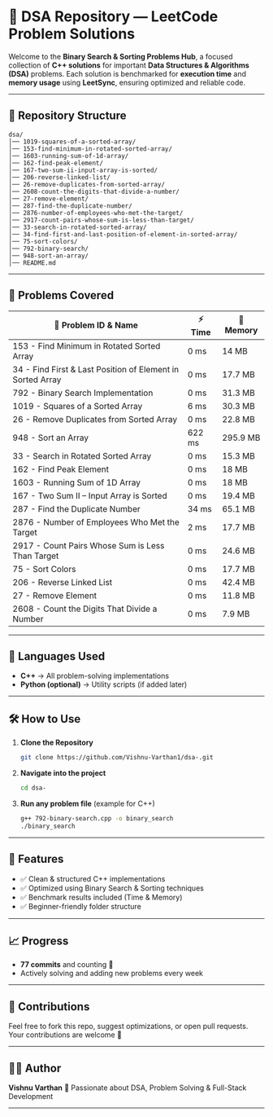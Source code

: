
# 🚀 DSA Repository — LeetCode Problem Solutions

Welcome to the **Binary Search & Sorting Problems Hub**, a focused collection of **C++ solutions** for important **Data Structures & Algorithms (DSA)** problems.
Each solution is benchmarked for **execution time** and **memory usage** using **LeetSync**, ensuring optimized and reliable code.

---

## 📂 Repository Structure

```
dsa/
│── 1019-squares-of-a-sorted-array/
│── 153-find-minimum-in-rotated-sorted-array/
│── 1603-running-sum-of-1d-array/
│── 162-find-peak-element/
│── 167-two-sum-ii-input-array-is-sorted/
│── 206-reverse-linked-list/
│── 26-remove-duplicates-from-sorted-array/
│── 2608-count-the-digits-that-divide-a-number/
│── 27-remove-element/
│── 287-find-the-duplicate-number/
│── 2876-number-of-employees-who-met-the-target/
│── 2917-count-pairs-whose-sum-is-less-than-target/
│── 33-search-in-rotated-sorted-array/
│── 34-find-first-and-last-position-of-element-in-sorted-array/
│── 75-sort-colors/
│── 792-binary-search/
│── 948-sort-an-array/
│── README.md
```

---

## 📘 Problems Covered

| 🔢 Problem ID & Name                                       | ⚡ Time | 💾 Memory |
| ---------------------------------------------------------- | ------ | --------- |
| 153 - Find Minimum in Rotated Sorted Array                 | 0 ms   | 14 MB     |
| 34 - Find First & Last Position of Element in Sorted Array | 0 ms   | 17.7 MB   |
| 792 - Binary Search Implementation                         | 0 ms   | 31.3 MB   |
| 1019 - Squares of a Sorted Array                           | 6 ms   | 30.3 MB   |
| 26 - Remove Duplicates from Sorted Array                   | 0 ms   | 22.8 MB   |
| 948 - Sort an Array                                        | 622 ms | 295.9 MB  |
| 33 - Search in Rotated Sorted Array                        | 0 ms   | 15.3 MB   |
| 162 - Find Peak Element                                    | 0 ms   | 18 MB     |
| 1603 - Running Sum of 1D Array                             | 0 ms   | 18 MB     |
| 167 - Two Sum II – Input Array is Sorted                   | 0 ms   | 19.4 MB   |
| 287 - Find the Duplicate Number                            | 34 ms  | 65.1 MB   |
| 2876 - Number of Employees Who Met the Target              | 2 ms   | 17.7 MB   |
| 2917 - Count Pairs Whose Sum is Less Than Target           | 0 ms   | 24.6 MB   |
| 75 - Sort Colors                                           | 0 ms   | 17.7 MB   |
| 206 - Reverse Linked List                                  | 0 ms   | 42.4 MB   |
| 27 - Remove Element                                        | 0 ms   | 11.8 MB   |
| 2608 - Count the Digits That Divide a Number               | 0 ms   | 7.9 MB    |

---

## 🧠 Languages Used

* **C++** → All problem-solving implementations
* **Python (optional)** → Utility scripts (if added later)

---

## 🛠 How to Use

1. **Clone the Repository**

   ```bash
   git clone https://github.com/Vishnu-Varthan1/dsa-.git
   ```

2. **Navigate into the project**

   ```bash
   cd dsa-
   ```

3. **Run any problem file** (example for C++)

   ```bash
   g++ 792-binary-search.cpp -o binary_search
   ./binary_search
   ```

---

## 🌟 Features

* ✅ Clean & structured C++ implementations
* ✅ Optimized using Binary Search & Sorting techniques
* ✅ Benchmark results included (Time & Memory)
* ✅ Beginner-friendly folder structure

---

## 📈 Progress

* **77 commits** and counting 🚀
* Actively solving and adding new problems every week

---

## 🤝 Contributions

Feel free to fork this repo, suggest optimizations, or open pull requests.
Your contributions are welcome 🙌

---

## 👨‍💻 Author

**Vishnu Varthan**
📌 Passionate about DSA, Problem Solving & Full-Stack Development

---
